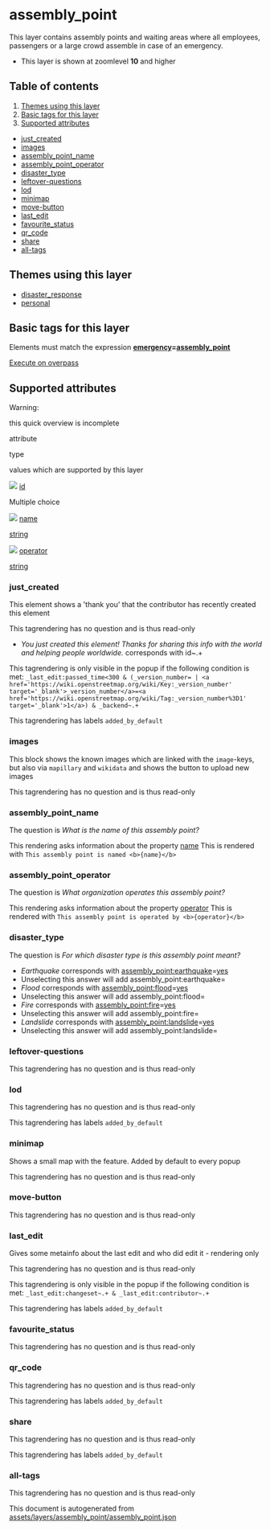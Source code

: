 [//]: # (WARNING: this file is automatically generated. Please find the sources at the bottom and edit those sources)

assembly\_point
===============

This layer contains assembly points and waiting areas where all employees, passengers or a large crowd assemble in case of an emergency.

*   This layer is shown at zoomlevel **10** and higher

Table of contents
-----------------

1.  [Themes using this layer](#-themes-using-this-layer-)
2.  [Basic tags for this layer](#-basic-tags-for-this-layer-)
3.  [Supported attributes](#-supported-attributes-)

*   [just\_created](#just_created)
*   [images](#images)
*   [assembly\_point\_name](#assembly_point_name)
*   [assembly\_point\_operator](#assembly_point_operator)
*   [disaster\_type](#disaster_type)
*   [leftover-questions](#leftover-questions)
*   [lod](#lod)
*   [minimap](#minimap)
*   [move-button](#move-button)
*   [last\_edit](#last_edit)
*   [favourite\_status](#favourite_status)
*   [qr\_code](#qr_code)
*   [share](#share)
*   [all-tags](#all-tags)

Themes using this layer
-----------------------

*   [disaster\_response](https://mapcomplete.org/disaster_response)
*   [personal](https://mapcomplete.org/personal)

Basic tags for this layer
-------------------------

Elements must match the expression **[emergency](https://wiki.openstreetmap.org/wiki/Key:emergency)\=[assembly\_point](https://wiki.openstreetmap.org/wiki/Tag:emergency%3Dassembly_point)**

[Execute on overpass](http://overpass-turbo.eu/?Q=%5Bout%3Ajson%5D%5Btimeout%3A90%5D%3B%28%20%20%20%20nwr%5B%22emergency%22%3D%22assembly_point%22%5D%28%7B%7Bbbox%7D%7D%29%3B%0A%29%3Bout%20body%3B%3E%3Bout%20skel%20qt%3B)

Supported attributes
--------------------

Warning:

this quick overview is incomplete

attribute

type

values which are supported by this layer

[![](https://mapcomplete.org/assets/svg/statistics.svg)](https://taginfo.openstreetmap.org/keys/id#values) [id](https://wiki.openstreetmap.org/wiki/Key:id)

Multiple choice

[![](https://mapcomplete.org/assets/svg/statistics.svg)](https://taginfo.openstreetmap.org/keys/name#values) [name](https://wiki.openstreetmap.org/wiki/Key:name)

[string](../SpecialInputElements.md#string)

[![](https://mapcomplete.org/assets/svg/statistics.svg)](https://taginfo.openstreetmap.org/keys/operator#values) [operator](https://wiki.openstreetmap.org/wiki/Key:operator)

[string](../SpecialInputElements.md#string)

### just\_created

This element shows a 'thank you' that the contributor has recently created this element

This tagrendering has no question and is thus read-only

*   _You just created this element! Thanks for sharing this info with the world and helping people worldwide._ corresponds with id~.+

This tagrendering is only visible in the popup if the following condition is met: `_last_edit:passed_time<300 & (_version_number= | <a href='https://wiki.openstreetmap.org/wiki/Key:_version_number' target='_blank'>_version_number</a>=<a href='https://wiki.openstreetmap.org/wiki/Tag:_version_number%3D1' target='_blank'>1</a>) & _backend~.+`

This tagrendering has labels `added_by_default`

### images

This block shows the known images which are linked with the `image`\-keys, but also via `mapillary` and `wikidata` and shows the button to upload new images

This tagrendering has no question and is thus read-only

### assembly\_point\_name

The question is _What is the name of this assembly point?_

This rendering asks information about the property [name](https://wiki.openstreetmap.org/wiki/Key:name) This is rendered with `This assembly point is named <b>{name}</b>`

### assembly\_point\_operator

The question is _What organization operates this assembly point?_

This rendering asks information about the property [operator](https://wiki.openstreetmap.org/wiki/Key:operator) This is rendered with `This assembly point is operated by <b>{operator}</b>`

### disaster\_type

The question is _For which disaster type is this assembly point meant?_

*   _Earthquake_ corresponds with [assembly\_point:earthquake](https://wiki.openstreetmap.org/wiki/Key:assembly_point:earthquake)\=[yes](https://wiki.openstreetmap.org/wiki/Tag:assembly_point:earthquake%3Dyes)
*   Unselecting this answer will add assembly\_point:earthquake=
*   _Flood_ corresponds with [assembly\_point:flood](https://wiki.openstreetmap.org/wiki/Key:assembly_point:flood)\=[yes](https://wiki.openstreetmap.org/wiki/Tag:assembly_point:flood%3Dyes)
*   Unselecting this answer will add assembly\_point:flood=
*   _Fire_ corresponds with [assembly\_point:fire](https://wiki.openstreetmap.org/wiki/Key:assembly_point:fire)\=[yes](https://wiki.openstreetmap.org/wiki/Tag:assembly_point:fire%3Dyes)
*   Unselecting this answer will add assembly\_point:fire=
*   _Landslide_ corresponds with [assembly\_point:landslide](https://wiki.openstreetmap.org/wiki/Key:assembly_point:landslide)\=[yes](https://wiki.openstreetmap.org/wiki/Tag:assembly_point:landslide%3Dyes)
*   Unselecting this answer will add assembly\_point:landslide=

### leftover-questions

This tagrendering has no question and is thus read-only

### lod

This tagrendering has no question and is thus read-only

This tagrendering has labels `added_by_default`

### minimap

Shows a small map with the feature. Added by default to every popup

This tagrendering has no question and is thus read-only

### move-button

This tagrendering has no question and is thus read-only

### last\_edit

Gives some metainfo about the last edit and who did edit it - rendering only

This tagrendering has no question and is thus read-only

This tagrendering is only visible in the popup if the following condition is met: `_last_edit:changeset~.+ & _last_edit:contributor~.+`

This tagrendering has labels `added_by_default`

### favourite\_status

This tagrendering has no question and is thus read-only

### qr\_code

This tagrendering has no question and is thus read-only

This tagrendering has labels `added_by_default`

### share

This tagrendering has no question and is thus read-only

This tagrendering has labels `added_by_default`

### all-tags

This tagrendering has no question and is thus read-only

This document is autogenerated from [assets/layers/assembly\_point/assembly\_point.json](https://github.com/pietervdvn/MapComplete/blob/develop/assets/layers/assembly_point/assembly_point.json)
